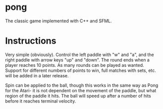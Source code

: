 # pong
The classic game implemented with C++ and SFML.

# Instructions
Very simple (obviously). Control the left paddle with "w" and "a", and the right paddle with arrow keys "up" and "down".
The round ends when a player reaches 10 points.
As many rounds can be played as wanted.
Support for different numbers of points to win, full matches with sets, etc. will be added in a later release.

Spin can be applied to the ball, though this works in the same way as Pong for the Atari- it is not dependent on the movement of the paddle, but what region of the paddle it hits. The ball will speed up after a number of hits before it reaches terminal velocity.
